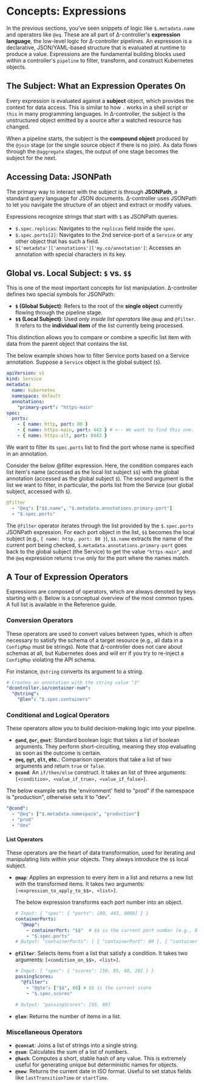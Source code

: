 # Concepts: Expressions

In the previous sections, you've seen snippets of logic like `$.metadata.name` and operators like `@eq`. These are all part of Δ-controller's **expression language**, the low-level logic for Δ-controller pipelines.  An expression is a declarative, JSON/YAML-based structure that is evaluated at runtime to produce a value. Expressions are the fundamental building blocks used within a controller's `pipeline` to filter, transform, and construct Kubernetes objects.

## The Subject: What an Expression Operates On

Every expression is evaluated against a **subject** object, which provides the context for data access. This is similar to how `.` works in a shell script or `this` in many programming languages. In Δ-controller, the subject is the unstructured object emitted by a source after a watched resource has changed.

When a pipeline starts, the subject is the **compound object** produced by the `@join` stage (or the single source object if there is no join). As data flows through the `@aggregate` stages, the output of one stage becomes the subject for the next.

## Accessing Data: JSONPath

The primary way to interact with the subject is through **JSONPath**, a standard query language for JSON documents. Δ-controller uses JSONPath to let you navigate the structure of an object and extract or modify values.

Expressions recognize strings that start with `$` as JSONPath queries.

*   `$.spec.replicas`: Navigates to the `replicas` field inside the `spec`.
*   `$.spec.ports[2]`: Navigates to the 2nd service-port of a `Service` or any other object that has such a field.
*   `$['metadata']['annotations']['my.co/annotation']`: Accesses an annotation with special characters in its key.

## Global vs. Local Subject: `$` vs. `$$`

This is one of the most important concepts for list manipulation. Δ-controller defines two special symbols for JSONPath:

*   **`$` (Global Subject)**: Refers to the root of the **single object** currently flowing through the pipeline stage.
*   **`$$` (Local Subject)**: Used *only inside list operators* like `@map` and `@filter`. It refers to the **individual item** of the list currently being processed.

This distinction allows you to compare or combine a specific list item with data from the parent object that contains the list.

The below example shows how to filter Service ports based on a Service annotation. Suppose a `Service` object is the global subject (`$`). 

```yaml
apiVersion: v1
kind: Service
metadata:
  name: kubernetes
  namespace: default
  annotations:
    "primary-port": "https-main"
spec:
  ports:
    - { name: http, port: 80 }
    - { name: https-main, port: 443 } # <-- We want to find this one.
    - { name: https-alt, port: 8443 }
```

We want to filter its `spec.ports` list to find the port whose name is specified in an annotation.

Consider the below @filter expression. Here, the condition compares each list item's name (accessed as the local list subject `$$`) with the global annotation (accessed as the global subject `$`). The second argument is the list we want to filter, in particular, the ports list from the Service (our global subject, accessed with `$`).

```yaml
@filter
  - "@eq": ["$$.name", "$.metadata.annotations.primary-port"]
  - "$.spec.ports"
```

The `@filter` operator iterates through the list provided by the `$.spec.ports` JSONPath expression. For each port object in the list, `$$` becomes the local subject (e.g., `{ name: http, port: 80 }`), `$$.name` extracts the name of the current port being checked, `$.metadata.annotations.primary-port` goes back to the global subject (the Service) to get the value `"https-main"`, and the `@eq` expression returns `true` only for the port where the names match.

## A Tour of Expression Operators

Expressions are composed of operators, which are always denoted by keys starting with `@`. Below is a conceptual overview of the most common types. A full list is available in the Reference guide.

### Conversion Operators

These operators are used to convert values between types, which is often necessary to satisfy the schema of a target resource (e.g., all data in a `ConfigMap` must be strings). Note that Δ-controller does not care about schemas at all, but Kubernetes does and will err if you try to re-inject a `ConfigMap` violating the API schema.

For instance, `@string` converts its argument to a string.

```yaml
# Creates an annotation with the string value "3"
"dcontroller.io/container-num":
  "@string":
    "@len": "$.spec.containers"
```

### Conditional and Logical Operators

These operators allow you to build decision-making logic into your pipeline.

*   **`@and`, `@or`, `@not`**: Standard boolean logic that takes a list of boolean arguments. They perform short-circuiting, meaning they stop evaluating as soon as the outcome is certain.
*   **`@eq`, `@gt`, `@lt`, etc.**: Comparison operators that take a list of two arguments and return `true` or `false`.
*   **`@cond`**: An `if/then/else` construct. It takes an list of three arguments: `[<condition>, <value_if_true>, <value_if_false>]`.

The below example sets the 'environment' field to "prod" if the namespace is "production", otherwise sets it to "dev".

```yaml
"@cond":
  - "@eq": ["$.metadata.namespace", "production"]
  - "prod"
  - "dev"
```

#### List Operators

These operators are the heart of data transformation, used for iterating and manipulating lists within your objects. They always introduce the `$$` local subject.

*   **`@map`**: Applies an expression to every item in a list and returns a new list with the transformed items. It takes two arguments: `[<expression_to_apply_to_$$>, <list>]`.

    The below expression transforms each port number into an object.
    ```yaml
    # Input: { "spec": { "ports": [80, 443, 8080] } }
    containerPorts:
      "@map":
        - containerPort: "$$"  # $$ is the current port number (e.g., 80)
        - "$.spec.ports"
    # Output: "containerPorts": [ { "containerPort": 80 }, { "containerPort": 443 }, ... ]
    ```

*   **`@filter`**: Selects items from a list that satisfy a condition. It takes two arguments: `[<condition_on_$$>, <list>]`.

    ```yaml
    # Input: { "spec": { "scores": [50, 95, 80, 20] } }
    passingScores:
      "@filter":
        - "@gte": ["$$", 80] # $$ is the current score
        - "$.spec.scores"

    # Output: "passingScores": [95, 80]
    ```

*   **`@len`**: Returns the number of items in a list.

### Miscellaneous Operators

*   **`@concat`**: Joins a list of strings into a single string.
*   **`@sum`**: Calculates the sum of a list of numbers.
*   **`@hash`**: Computes a short, stable hash of any value. This is extremely useful for generating unique but deterministic names for objects.
*   **`@new`**: Returns the current date in ISO format. Useful to set status fields like `lastTransitionTime` or `startTime`.
